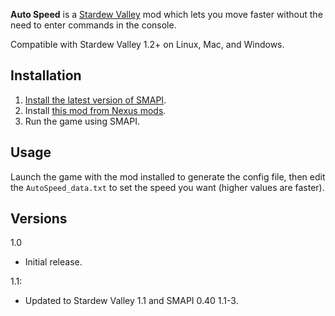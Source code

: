 ﻿**Auto Speed** is a [Stardew Valley](http://stardewvalley.net/) mod which lets you move faster
without the need to enter commands in the console.

Compatible with Stardew Valley 1.2+ on Linux, Mac, and Windows.

## Installation
1. [Install the latest version of SMAPI](https://github.com/Pathoschild/SMAPI/releases).
2. Install [this mod from Nexus mods](http://www.nexusmods.com/stardewvalley/mods/443).
3. Run the game using SMAPI.

## Usage
Launch the game with the mod installed to generate the config file, then edit the
`AutoSpeed_data.txt` to set the speed you want (higher values are faster).

## Versions
1.0
* Initial release.

1.1:
* Updated to Stardew Valley 1.1 and SMAPI 0.40 1.1-3.
